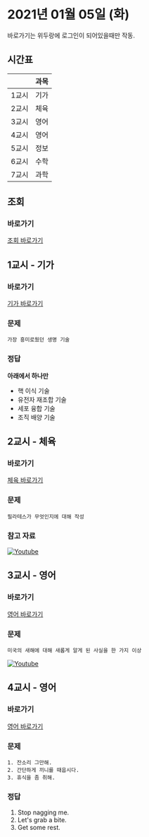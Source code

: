 # 2021년 01월 05일 (화)

바로가기는 위두랑에 로그인이 되어있을때만 작동.

## 시간표
|    |과목|
|----|---|
|1교시|기가|
|2교시|체육|
|3교시|영어|
|4교시|영어|
|5교시|정보|
|6교시|수학|
|7교시|과학|

## 조회
### 바로가기
[조회 바로가기](https://rang.edunet.net/class/G000364114/classNotifyView.do?pageNo=1&notifySequence=305197)

## 1교시 - 기가
### 바로가기
[기가 바로가기](https://rang.edunet.net/class/G000367106/hmwkppList.do?hmwkSeq=757785&hmwkTypeCd=ALL)
### 문제
```
가장 흥미로웠던 생명 기술
```
### 정답
**아래에서 하나만**
- 핵 이식 기술
- 유전자 재조합 기술
- 세포 융합 기술
- 조직 배양 기술

## 2교시 - 체육
### 바로가기
[체육 바로가기](https://rang.edunet.net/class/G000363883/hmwkppList.do?hmwkSeq=756272&hmwkTypeCd=ALL)
### 문제
```
필라테스가 무엇인지에 대해 작성
```
### 참고 자료 

[![Youtube](http://img.youtube.com/vi/utXueq-c9Qw/0.jpg)](https://www.youtube.com/embed/utXueq-c9Qw "Youtube")

## 3교시 - 영어
### 바로가기
[영어 바로가기](https://rang.edunet.net/class/G000325221/hmwkppList.do?hmwkSeq=756473&hmwkTypeCd=ALL)
### 문제
```
미국의 새해에 대해 새롭게 알게 된 사실을 한 가지 이상
```
[![Youtube](http://img.youtube.com/vi/jZyVYfXYSBQ/0.jpg)](https://www.youtube.com/embed/jZyVYfXYSBQ "Youtube")

## 4교시 - 영어
### 바로가기
[영어 바로가기](https://rang.edunet.net/class/G000325221/hmwkppList.do?hmwkSeq=756485&hmwkTypeCd=ALL)
### 문제
```
1. 잔소리 그만해.
2. 간단하게 끼니를 때웁시다.
3. 휴식을 좀 취해.
```
### 정답
1. Stop nagging me.
2. Let's grab a bite.
3. Get some rest.
